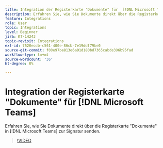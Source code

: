 ```yaml
---
title: Integration der Registerkarte "Dokumente" für  [!DNL Microsoft Teams]
description: Erfahren Sie, wie Sie Dokumente direkt über die Registerkarte "Dokumente" in  [!DNL Microsoft Teams] zur Signatur senden.
feature: Integrations
role: User
topic: Integrations
level: Beginner
jira: KT-14243
topic-revisit: Integrations
exl-id: 7520ecdb-c561-400e-86cb-7e19ddf79be0
source-git-commit: f00e97be813e6a91d180bd7365cabde396b95fad
workflow-type: tm+mt
source-wordcount: '36'
ht-degree: 0%

---
```


# Integration der Registerkarte &quot;Dokumente&quot; für [!DNL Microsoft Teams]

Erfahren Sie, wie Sie Dokumente direkt über die Registerkarte &quot;Dokumente&quot; in [!DNL Microsoft Teams] zur Signatur senden.

>[!VIDEO](https://video.tv.adobe.com/v/3425477?quality=12&learn=on&hidetitle=true)
